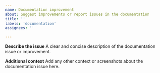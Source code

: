 ```yaml
---
name: Documentation improvement
about: Suggest improvements or report issues in the documentation
title: ''
labels: 'documentation'
assignees: ''

---
```


**Describe the issue**
A clear and concise description of the documentation issue or improvement.

**Additional context**
Add any other context or screenshots about the documentation issue here.
